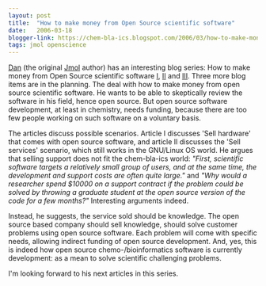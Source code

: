 ```yaml
---
layout: post
title:  "How to make money from Open Source scientific software"
date:   2006-03-18
blogger-link: https://chem-bla-ics.blogspot.com/2006/03/how-to-make-money-from-open-source.html
tags: jmol openscience
---
```


[Dan](http://www.openscience.org/blog/) (the original [Jmol](http://www.jmol.org/) author) has an interesting blog series:
How to make money from Open Source scientific software [I](http://www.openscience.org/blog/?p=164),
[II](http://www.openscience.org/blog/?p=165) and [III](http://www.openscience.org/blog/?p=166). Three more blog items are
in the planning. The deal with how to make money from open source scientific software. He wants to be able to
skeptically review the software in his field, hence open source. But open source software development, at least in
chemistry, needs funding, because there are too few people working on such software on a voluntary basis.

The articles discuss possible scenarios. Article I discusses 'Sell hardware' that comes with open source software, and
article II discusses the 'Sell services' scenario, which still works in the GNU/Linux OS world. He argues that
selling support does not fit the chem-bla-ics world: *"First, scientific software targets a relatively small group of
users, and at the same time, the development and support costs are often quite large."* and *"Why would a researcher spend
$10000 on a support contract if the problem could be solved by throwing a graduate student at the open source version
of the code for a few months?"* Interesting arguments indeed.

Instead, he suggests, the service sold should be knowledge. The open source based company should sell knowledge,
should solve customer problems using open source software. Each problem will come with specific needs, allowing indirect
funding of open source development. And, yes, this is indeed how open source chemo-/bioinformatics software is
currently development: as a mean to solve scientific challenging problems.

I'm looking forward to his next articles in this series.
